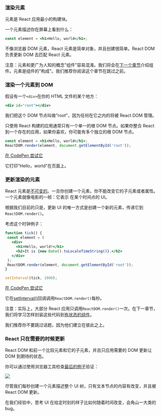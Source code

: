### 渲染元素

元素是 React 应用最小的构建块。

一个元素描述你在屏幕上看到什么：
```jsx harmony
const element = <h1>Hello, world</h1>;
```
不像浏览器 DOM 元素，React 元素是简单对象，并且创建很简单。React DOM 负责更新 DOM 去匹配 React 元素。

注意：元素和更广为人知的概念"组件"容易混淆。我们将会在[下一个章节]()介绍组件。元素是组件的"构成"。我们推荐你阅读这个章节在跳过之前。


### 渲染一个元素到 DOM
假设有一个`<div>`在你的 HTML 文件的某个地方：
```jsx harmony
<div id="root"></div>
```

我们把这个 DOM 节点叫做"root"，因为任何在它之内的将被 React DOM 管理。

只使用 React 构建的应用通常只有一个单一的根 DOM 节点。如果你整合 React 到一个存在的应用，如果你喜欢，你可能有多个独立的根 DOM 节点。
```jsx harmony
const element = <h1>Hello, world</h1>;
ReactDOM.render(element, document.getElementById('root'));
```
[在 CodePen 尝试它]()

它打印"Hello，world"在页面上。


### 更新渲染的元素

React 元素是[不可变的]()。一旦你创建一个元素，你不能改变它的子元素或者属性。一个元素就像电影的一帧：它表示 在某个时间点的 UI。

 根据我们目前的只是，更新 UI 的唯一方式是创建一个新的元素，传递它到`ReactDOM.render()`。
 
 考虑这个时钟例子：
 ```jsx harmony
function tick() {
  const element = (
    <div>
      <h1>Hello, world!</h1>
      <h2>It is {new Date().toLocaleTimeString()}.</h2>
    </div>
  );
  ReactDOM.render(element, document.getElementById('root'));
}

setInterval(tick, 1000);
```

[在 CodePen 尝试它]()

它在[setInterval()]()回调调用`ReactDOM.render()`每秒。

注意：实际上，大部分 React 应用只调用`ReactDOM.render()`一次。在下一章节，我们将学习怎样封装这些代码到[有状态的组件]()。

我们推荐你不要跳过话题，因为他们建立在彼此之上。

### React 只在需要的时候更新

React DOM 和前一个比较元素和它的子元素，并且只应用需要的 DOM 更新让 DOM 到期待的状态。

你可以通过使用浏览器工具检查[最后的例子]()验证：

![](https://reactjs.org/granular-dom-updates-c158617ed7cc0eac8f58330e49e48224.gif)

尽管我们每秒创建一个元素描述整个 UI 树，只有文本节点的内容有改变，并且被 React DOM 更新。

在我们经验中，思考 UI 在给定时刻的样子比如何随着时间改变，会角山一大类的 bug。






















